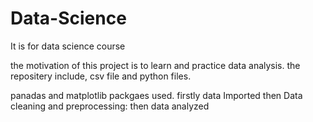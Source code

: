 # Data-Science
It is for data science  course

the motivation of this project is to learn and practice data analysis.
the repositery include, csv file and python files.

panadas and matplotlib packgaes used.
firstly data Imported
then Data cleaning and preprocessing:
then data analyzed

